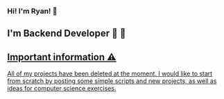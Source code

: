 ### Hi! I'm Ryan! 👋
<h2>I'm Backend Developer  🧠  👾</h2>
<div align="center">
  <a href="https://github.com/RyanD3g">
</div>
    <h2>Important information ⚠️</h2>
</hr>
    <p>All of my projects have been deleted at the moment. I would like to start from scratch by posting some simple scripts and new projects, as well as ideas for computer science exercises.</p>
</div>
